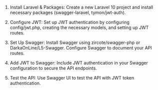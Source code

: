 1. Install Laravel & Packages: Create a new Laravel 10 project and install necessary packages (swagger-laravel, tymon/jwt-auth).

2. Configure JWT: Set up JWT authentication by configuring config/jwt.php, creating the necessary models, and setting up JWT routes.

3. Set Up Swagger: Install Swagger using zircote/swagger-php or DarkaOnLine/L5-Swagger. Configure Swagger to document your API routes.

4. Add JWT to Swagger: Include JWT authentication in your Swagger configuration to secure the API endpoints.

5. Test the API: Use Swagger UI to test the API with JWT token authentication.
